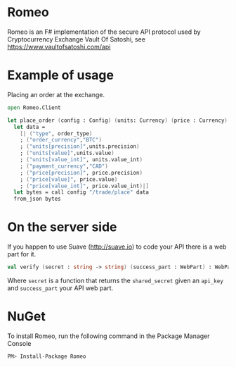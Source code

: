 Romeo
=====

Romeo is an F# implementation of the secure API protocol used by Cryptocurrency Exchange Vault Of Satoshi, see https://www.vaultofsatoshi.com/api


Example of usage
================

Placing an order at the exchange.

```fsharp
open Romeo.Client

let place_order (config : Config) (units: Currency) (price : Currency) (order_type : string) : PlaceOrderResponse =
  let data = 
    [| ("type", order_type)
    ; ("order_currency","BTC")
    ; ("units[precision]",units.precision)
    ; ("units[value]",units.value)
    ; ("units[value_int]", units.value_int)
    ; ("payment_currency","CAD")
    ; ("price[precision]", price.precision)
    ; ("price[value]", price.value)
    ; ("price[value_int]", price.value_int)|]
  let bytes = call config "/trade/place" data 
  from_json bytes
```

On the server side
==================

If you happen to use Suave (http://suave.io) to code your API there is a web part for it.

```fsharp
val verify (secret : string -> string) (success_part : WebPart) : WebPart
```

Where `secret` is a function that returns the `shared_secret` given an `api_key` and `success_part` your API web part.

NuGet
=====

To install Romeo, run the following command in the Package Manager Console

```bash
PM> Install-Package Romeo
```
